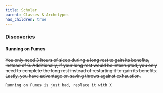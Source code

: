 ```yaml
---
title: Scholar
parent: Classes & Archetypes
has_children: true
---
```


### Discoveries
#### ~~Running on Fumes~~
~~You only need 3 hours of sleep during a long rest to gain its benefits, instead of 6. Additionally, if your long rest would be interrupted, you only need to complete the long rest instead of restarting it to gain its benefits. Lastly, you have advantage on saving throws against exhaustion.~~

```Running on Fumes is just bad, replace it with X```